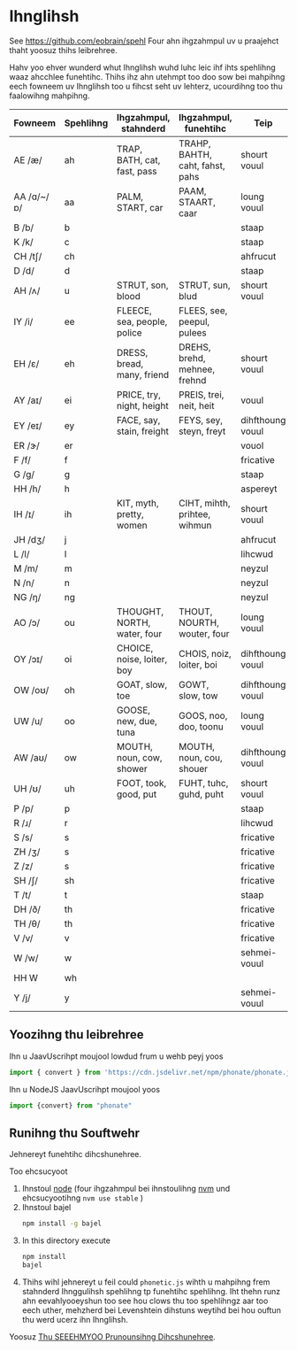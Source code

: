 
# Ihnglihsh

See  https://github.com/eobrain/spehl 
Four ahn ihgzahmpul uv u praajehct thaht yoosuz thihs leibrehree.

Hahv yoo ehver wunderd whut Ihnglihsh wuhd luhc leic ihf
ihts spehlihng waaz ahcchlee funehtihc.
Thihs ihz ahn utehmpt too doo sow bei mahpihng eech fowneem
uv Ihnglihsh too u fihcst seht uv lehterz, ucourdihng too thu faalowihng mahpihng.

| Fowneem | Spehlihng | Ihgzahmpul, stahnderd | Ihgzahmpul, funehtihc | Teip |
|---|---|---|---|---| 
| AE /æ/ | ah | TRAP, BATH, cat, fast, pass | TRAHP, BAHTH, caht, fahst, pahs | shourt vouul  |
| AA /ɑ/~/ɒ/ | aa | PALM, START, car | PAAM, STAART, caar | loung vouul  |
| B /b/ | b | | | staap  |
| K /k/ | c | | | staap  |
| CH /tʃ/ | ch | | | ahfrucut  |
| D /d/ | d | | | staap  |
| AH /ʌ/ | u | STRUT, son, blood | STRUT, sun, blud | shourt vouul  |
| IY /i/ | ee | FLEECE, sea, people, police | FLEES, see, peepul, pulees  |
| EH /ɛ/ | eh | DRESS, bread, many, friend | DREHS, brehd, mehnee, frehnd | shourt vouul  |
| AY /aɪ/ | ei | PRICE, try, night, height | PREIS, trei, neit, heit | vouul  |
| EY /eɪ/ | ey | FACE, say, stain, freight | FEYS, sey, steyn, freyt | dihfthoung vouul  |
| ER /ɝ/ | er | | | vouol |
| F /f/ | f | | | fricative |
| G /ɡ/ | g | | | staap  |
| HH /h/ | h | | | aspereyt |
| IH /ɪ/ | ih | KIT, myth, pretty, women | CIHT, mihth, prihtee, wihmun | shourt vouul  |
| JH /dʒ/ | j | | | ahfrucut  |
| L /l/ | l | | | lihcwud  |
| M /m/ | m | | | neyzul  |
| N /n/ | n | | | neyzul  |
| NG /ŋ/ | ng | | | neyzul  |
| AO /ɔ/ | ou | THOUGHT, NORTH, water, four | THOUT, NOURTH, wouter, four | loung vouul  |
| OY /ɔɪ/ | oi | CHOICE, noise, loiter, boy | CHOIS, noiz, loiter, boi | dihfthoung vouul  |
| OW /oʊ/ | oh | GOAT, slow, toe | GOWT, slow, tow | dihfthoung vouul  |
| UW /u/ | oo | GOOSE, new, due, tuna | GOOS, noo, doo, toonu | loung vouul  |
| AW /aʊ/ | ow | MOUTH, noun, cow, shower | MOUTH, noun, cou, shouer | dihfthoung vouul  |
| UH /ʊ/ | uh | FOOT, took, good, put | FUHT, tuhc, guhd, puht | shourt vouul  |
| P /p/ | p | | | staap  |
| R /ɹ/ | r | | | lihcwud  |
| S /s/ | s | | | fricative |
| ZH /ʒ/ | s | | | fricative |
| Z /z/ | s | | | fricative |
| SH /ʃ/ | sh | | | fricative |
| T /t/ | t | | | staap  |
| DH /ð/ | th | | | fricative |
| TH /θ/ | th | | | fricative |
| V /v/ | v | | | fricative |
| W /w/ | w | | |  sehmei-vouul  |
| HH W | wh |
| Y /j/ | y | | |  sehmei-vouul  |
 
## Yoozihng thu leibrehree

Ihn u JaavUscrihpt moujool lowdud frum u wehb peyj yoos 
```js
import { convert } from 'https://cdn.jsdelivr.net/npm/phonate/phonate.js'
```
 
Ihn u NodeJS JaavUscrihpt moujool yoos 
```js
import {convert} from "phonate"
```
 
## Runihng thu Souftwehr

Jehnereyt funehtihc dihcshunehree.

Too ehcsucyoot

1. Ihnstoul [node][1] (four ihgzahmpul bei ihnstoulihng [nvm][2] und ehcsucyootihng `nvm use stable` )
2. Ihnstoul  bajel
   ```sh
   npm install -g bajel
   ```
3. In this directory execute
   ```sh
   npm install
   bajel
   ```
4.  Thihs wihl jehnereyt u feil could  `phonetic.js`  wihth u mahpihng frem stahnderd Ihnggulihsh spehlihng tp funehtihc spehlihng. Iht thehn runz ahn eevahlyooeyshun too see hou clows thu too spehlihngz aar too eech uther, mehzherd bei Levenshtein dihstuns weytihd bei hou ouftun thu werd ucerz ihn Ihnglihsh.


 Yoosuz [Thu SEEEHMYOO Prunounsihng Dihcshunehree][3].
 
[1]: https://nodejs.org/en/
[2]: https://github.com/nvm-sh/nvm
[3]: http://www.speech.cs.cmu.edu/cgi-bin/cmudict

